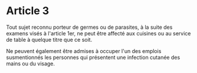 # Article 3

Tout sujet reconnu porteur de germes ou de parasites, à la suite des examens visés à l'article 1er, ne peut être affecté aux cuisines ou au service de table à quelque titre que ce soit.

Ne peuvent également être admises à occuper l'un des emplois susmentionnés les personnes qui présentent une infection cutanée des mains ou du visage.

